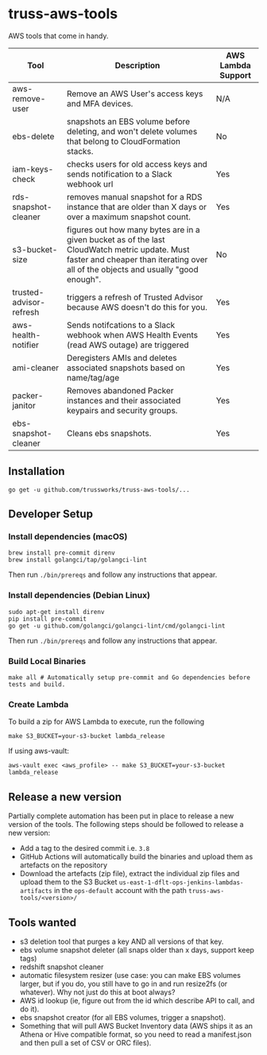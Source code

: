 # truss-aws-tools

AWS tools that come in handy.

| Tool                    | Description                                                                                                                                                                         | AWS Lambda Support |
|-------------------------|-------------------------------------------------------------------------------------------------------------------------------------------------------------------------------------|--------------------|
| aws-remove-user         | Remove an AWS User's access keys and MFA devices.                                                                                                                                   | N/A                |
| ebs-delete              | snapshots an EBS volume before deleting, and won't delete volumes that belong to CloudFormation stacks.                                                                             | No                 |
| iam-keys-check          | checks users for old access keys and sends notification to a Slack webhook url                                                                                                      | Yes                |
| rds-snapshot-cleaner    | removes manual snapshot for a RDS instance that are older than X days or over a maximum snapshot count.                                                                             | Yes                |
| s3-bucket-size          | figures out how many bytes are in a given bucket as of the last CloudWatch metric update. Must faster and cheaper than iterating over all of the objects and usually "good enough". | No                 |
| trusted-advisor-refresh | triggers a refresh of Trusted Advisor because AWS doesn't do this for you.                                                                                                          | Yes                |
| aws-health-notifier     | Sends notifcations to a Slack webhook when AWS Health Events (read AWS outage) are triggered                                                                                        | Yes                |
| ami-cleaner             | Deregisters AMIs and deletes associated snapshots based on name/tag/age                                                                                                             | Yes                |
| packer-janitor          | Removes abandoned Packer instances and their associated keypairs and security groups.                                                                                               | Yes                |
| ebs-snapshot-cleaner    | Cleans ebs snapshots.                                                                                                                                                               | Yes                |

## Installation

``` shell
go get -u github.com/trussworks/truss-aws-tools/...
```

## Developer Setup

### Install dependencies (macOS)

``` shell
brew install pre-commit direnv
brew install golangci/tap/golangci-lint
```

Then run `./bin/prereqs` and follow any instructions that appear.

### Install dependencies (Debian Linux)

``` shell
sudo apt-get install direnv
pip install pre-commit
go get -u github.com/golangci/golangci-lint/cmd/golangci-lint
```

Then run `./bin/prereqs` and follow any instructions that appear.

### Build Local Binaries

``` shell
make all # Automatically setup pre-commit and Go dependencies before tests and build.
```

### Create Lambda

To build a zip for AWS Lambda to execute, run the following

``` shell
make S3_BUCKET=your-s3-bucket lambda_release
```

If using aws-vault:

```shell
aws-vault exec <aws_profile> -- make S3_BUCKET=your-s3-bucket lambda_release
```

## Release a new version

Partially complete automation has been put in place to release a new version of the tools. The following steps should be followed to release a new version:

* Add a tag to the desired commit i.e. `3.8`
* GitHub Actions will automatically build the binaries and upload them as artefacts on the repository
* Download the artefacts (zip file), extract the individual zip files and upload them to the S3 Bucket `us-east-1-dflt-ops-jenkins-lambdas-artifacts` in the `ops-default` account with the path `truss-aws-tools/<version>/`

## Tools wanted

* s3 deletion tool that purges a key AND all versions of that key.
* ebs volume snapshot deleter (all snaps older than x days, support keep tags)
* redshift snapshot cleaner
* automatic filesystem resizer (use case: you can make EBS volumes larger, but if you do, you still have to go in and run resize2fs (or whatever). Why not just do this at boot always?
* AWS id lookup (ie, figure out from the id which describe API to call, and do it).
* ebs snapshot creator (for all EBS volumes, trigger a snapshot).
* Something that will pull AWS Bucket Inventory data (AWS ships it as an Athena or Hive compatible format, so you need to read a manifest.json and then pull a set of CSV or ORC files).
